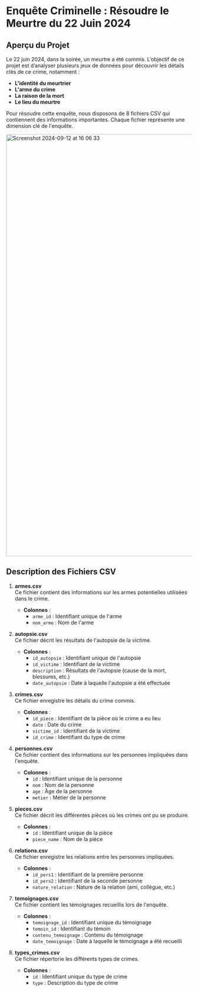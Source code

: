 # Enquête Criminelle : Résoudre le Meurtre du 22 Juin 2024

## Aperçu du Projet

Le 22 juin 2024, dans la soirée, un meurtre a été commis. L’objectif de ce projet est d’analyser plusieurs jeux de données pour découvrir les détails clés de ce crime, notamment :

- **L'identité du meurtrier**
- **L'arme du crime**
- **La raison de la mort**
- **Le lieu du meurtre**

Pour résoudre cette enquête, nous disposons de 8 fichiers CSV qui contiennent des informations importantes. Chaque fichier représente une dimension clé de l'enquête.

<img width="1146" alt="Screenshot 2024-09-12 at 16 06 33" src="https://github.com/user-attachments/assets/5a722eca-f8b3-4406-a914-db6c2edae265">


## Description des Fichiers CSV

1. **armes.csv**  
   Ce fichier contient des informations sur les armes potentielles utilisées dans le crime.  
   - **Colonnes** :  
     - `arme_id` : Identifiant unique de l'arme  
     - `nom_arme` : Nom de l'arme

2. **autopsie.csv**  
   Ce fichier décrit les résultats de l'autopsie de la victime.  
   - **Colonnes** :  
     - `id_autopsie` : Identifiant unique de l'autopsie  
     - `id_victime` : Identifiant de la victime  
     - `description` : Résultats de l'autopsie (cause de la mort, blessures, etc.)  
     - `date_autopsie` : Date à laquelle l'autopsie a été effectuée

3. **crimes.csv**  
   Ce fichier enregistre les détails du crime commis.  
   - **Colonnes** :  
     - `id_piece` : Identifiant de la pièce où le crime a eu lieu  
     - `date` : Date du crime  
     - `victime_id` : Identifiant de la victime  
     - `id_crime` : Identifiant du type de crime

4. **personnes.csv**  
   Ce fichier contient des informations sur les personnes impliquées dans l'enquête.  
   - **Colonnes** :  
     - `id` : Identifiant unique de la personne  
     - `nom` : Nom de la personne  
     - `age` : Âge de la personne  
     - `metier` : Métier de la personne

5. **pieces.csv**  
   Ce fichier décrit les différentes pièces où les crimes ont pu se produire.  
   - **Colonnes** :  
     - `id` : Identifiant unique de la pièce  
     - `piece_name` : Nom de la pièce

6. **relations.csv**  
   Ce fichier enregistre les relations entre les personnes impliquées.  
   - **Colonnes** :  
     - `id_pers1` : Identifiant de la première personne  
     - `id_pers2` : Identifiant de la seconde personne  
     - `nature_relation` : Nature de la relation (ami, collègue, etc.)

7. **temoignages.csv**  
   Ce fichier contient les témoignages recueillis lors de l'enquête.  
   - **Colonnes** :  
     - `temoignage_id` : Identifiant unique du témoignage  
     - `temoin_id` : Identifiant du témoin  
     - `contenu_temoignage` : Contenu du témoignage  
     - `date_temoignage` : Date à laquelle le témoignage a été recueilli

8. **types_crimes.csv**  
   Ce fichier répertorie les différents types de crimes.  
   - **Colonnes** :  
     - `id` : Identifiant unique du type de crime  
     - `type` : Description du type de crime
